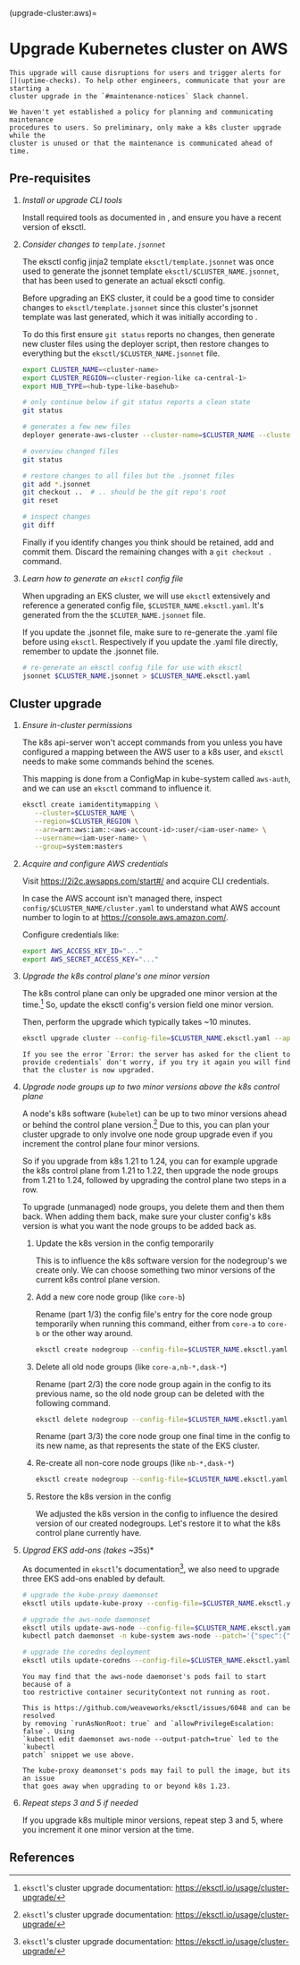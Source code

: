 (upgrade-cluster:aws)=

# Upgrade Kubernetes cluster on AWS

```{warning}
This upgrade will cause disruptions for users and trigger alerts for
[](uptime-checks). To help other engineers, communicate that your are starting a
cluster upgrade in the `#maintenance-notices` Slack channel.
```

```{warning}
We haven't yet established a policy for planning and communicating maintenance
procedures to users. So preliminary, only make a k8s cluster upgrade while the
cluster is unused or that the maintenance is communicated ahead of time.
```

## Pre-requisites

1. *Install or upgrade CLI tools*

   Install required tools as documented in [](new-cluster:aws-required-tools),
   and ensure you have a recent version of eksctl.

2. *Consider changes to `template.jsonnet`*

   The eksctl config jinja2 template `eksctl/template.jsonnet` was once used to
   generate the jsonnet template `eksctl/$CLUSTER_NAME.jsonnet`, that has been
   used to generate an actual eksctl config.

   Before upgrading an EKS cluster, it could be a good time to consider changes
   to `eksctl/template.jsonnet` since this cluster's jsonnet template was last
   generated, which it was initially according to
   [](new-cluster:aws:generate-cluster-files).

   To do this first ensure `git status` reports no changes, then generate new
   cluster files using the deployer script, then restore changes to everything
   but the `eksctl/$CLUSTER_NAME.jsonnet` file.

   ```bash
   export CLUSTER_NAME=<cluster-name>
   export CLUSTER_REGION=<cluster-region-like ca-central-1>
   export HUB_TYPE=<hub-type-like-basehub>
   ```

   ```bash
   # only continue below if git status reports a clean state
   git status

   # generates a few new files
   deployer generate-aws-cluster --cluster-name=$CLUSTER_NAME --cluster-region=$CLUSTER_REGION --hub-type=$HUB_TYPE

   # overview changed files
   git status

   # restore changes to all files but the .jsonnet files
   git add *.jsonnet
   git checkout ..  # .. should be the git repo's root
   git reset

   # inspect changes
   git diff
   ```

   Finally if you identify changes you think should be retained, add and commit
   them. Discard the remaining changes with a `git checkout .` command.

3. *Learn how to generate an `eksctl` config file*

   When upgrading an EKS cluster, we will use `eksctl` extensively and reference
   a generated config file, `$CLUSTER_NAME.eksctl.yaml`. It's generated from the
   the `$CLUTER_NAME.jsonnet` file.

   If you update the .jsonnet file, make sure to re-generate the .yaml file
   before using `eksctl`. Respectively if you update the .yaml file directly,
   remember to update the .jsonnet file.

   ```bash
   # re-generate an eksctl config file for use with eksctl
   jsonnet $CLUSTER_NAME.jsonnet > $CLUSTER_NAME.eksctl.yaml
   ```

## Cluster upgrade

1. *Ensure in-cluster permissions*

   The k8s api-server won't accept commands from you unless you have configured
   a mapping between the AWS user to a k8s user, and `eksctl` needs to make some
   commands behind the scenes.

   This mapping is done from a ConfigMap in kube-system called `aws-auth`, and
   we can use an `eksctl` command to influence it.

   ```bash
   eksctl create iamidentitymapping \
      --cluster=$CLUSTER_NAME \
      --region=$CLUSTER_REGION \
      --arn=arn:aws:iam::<aws-account-id>:user/<iam-user-name> \
      --username=<iam-user-name> \
      --group=system:masters
   ```

2. *Acquire and configure AWS credentials*

   Visit https://2i2c.awsapps.com/start#/ and acquire CLI credentials.

   In case the AWS account isn't managed there, inspect
   `config/$CLUSTER_NAME/cluster.yaml` to understand what AWS account number to
   login to at https://console.aws.amazon.com/.

   Configure credentials like:

   ```bash
   export AWS_ACCESS_KEY_ID="..."
   export AWS_SECRET_ACCESS_KEY="..."
   ```

3. *Upgrade the k8s control plane's one minor version*

   The k8s control plane can only be upgraded one minor version at the time.[^1]
   So, update the eksctl config's version field one minor version.

   Then, perform the upgrade which typically takes ~10 minutes.

   ```bash
   eksctl upgrade cluster --config-file=$CLUSTER_NAME.eksctl.yaml --approve
   ```

   ```{note}
   If you see the error `Error: the server has asked for the client to provide credentials` don't worry, if you try it again you will find that the cluster is now upgraded.
   ```

4. *Upgrade node groups up to two minor versions above the k8s control plane*

   A node's k8s software (`kubelet`) can be up to two minor versions ahead or
   behind the control plane version.[^1] Due to this, you can plan your cluster
   upgrade to only involve one node group upgrade even if you increment the
   control plane four minor versions.

   So if you upgrade from k8s 1.21 to 1.24, you can for example upgrade the k8s
   control plane from 1.21 to 1.22, then upgrade the node groups from 1.21 to
   1.24, followed by upgrading the control plane two steps in a row.

   To upgrade (unmanaged) node groups, you delete them and then them back. When
   adding them back, make sure your cluster config's k8s version is what you
   want the node groups to be added back as.

   1. Update the k8s version in the config temporarily

      This is to influence the k8s software version for the nodegroup's we
      create only. We can choose something two minor versions of the current k8s
      control plane version.

   2. Add a new core node group (like `core-b`)

      Rename (part 1/3) the config file's entry for the core node group
      temporarily when running this command, either from `core-a` to `core-b` or
      the other way around.

      ```bash
      eksctl create nodegroup --config-file=$CLUSTER_NAME.eksctl.yaml --include="core-b"
      ```

   3. Delete all old node groups (like `core-a,nb-*,dask-*`)

      Rename (part 2/3) the core node group again in the config to its previous
      name, so the old node group can be deleted with the following command.

      ```bash
      eksctl delete nodegroup --config-file=$CLUSTER_NAME.eksctl.yaml --include="core-b,nb-*,dask-*" --approve --drain=false
      ```

      Rename (part 3/3) the core node group one final time in the config to its
      new name, as that represents the state of the EKS cluster.

   4. Re-create all non-core node groups (like `nb-*,dask-*`)

      ```bash
      eksctl create nodegroup --config-file=$CLUSTER_NAME.eksctl.yaml --include="nb-*,dask-*"
      ```

   5. Restore the k8s version in the config

      We adjusted the k8s version in the config to influence the desired version
      of our created nodegroups. Let's restore it to what the k8s control plane
      currently have.

5. *Upgrad EKS add-ons (takes ~3*5s)*

   As documented in `eksctl`'s documentation[^1], we also need to upgrade three
   EKS add-ons enabled by default.

   ```bash
   # upgrade the kube-proxy daemonset
   eksctl utils update-kube-proxy --config-file=$CLUSTER_NAME.eksctl.yaml --approve

   # upgrade the aws-node daemonset
   eksctl utils update-aws-node --config-file=$CLUSTER_NAME.eksctl.yaml --approve
   kubectl patch daemonset -n kube-system aws-node --patch='{"spec":{"template":{"spec":{"$setElementOrder/containers":[{"name":"aws-node"}],"containers":[{"name":"aws-node","securityContext":{"allowPrivilegeEscalation":null,"runAsNonRoot":null}}]}}}}'

   # upgrade the coredns deployment
   eksctl utils update-coredns --config-file=$CLUSTER_NAME.eksctl.yaml --approve
   ```

   ```{note} Ignore these failures
   You may find that the aws-node daemonset's pods fail to start because of a
   too restrictive container securityContext not running as root.

   This is https://github.com/weaveworks/eksctl/issues/6048 and can be resolved
   by removing `runAsNonRoot: true` and `allowPrivilegeEscalation: false`. Using
   `kubectl edit daemonset aws-node --output-patch=true` led to the `kubectl
   patch` snippet we use above.

   The kube-proxy deamonset's pods may fail to pull the image, but its an issue
   that goes away when upgrading to or beyond k8s 1.23.
   ```

6. *Repeat steps 3 and 5 if needed*

   If you upgrade k8s multiple minor versions, repeat step 3 and 5, where you
   increment it one minor version at the time.

## References

[^1]: `eksctl`'s cluster upgrade documentation: <https://eksctl.io/usage/cluster-upgrade/>
